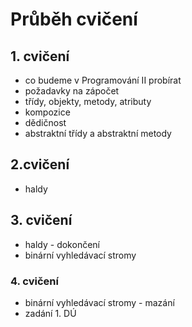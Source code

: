 # Průběh cvičení

## 1. cvičení
 - co budeme v Programování II probírat
 - požadavky na zápočet
 - třídy, objekty, metody, atributy
 - kompozice
 - dědičnost
 - abstraktní třídy a abstraktní metody

## 2.cvičení
 - haldy

## 3. cvičení
 - haldy - dokončení
 - binární vyhledávací stromy

### 4. cvičení
 - binární vyhledávací stromy - mazání
 - zadání 1. DÚ
